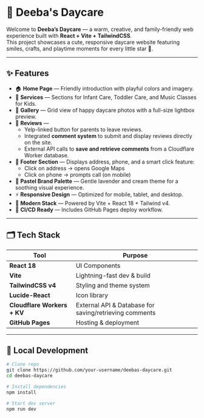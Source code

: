 # 👶 Deeba's Daycare

Welcome to **Deeba’s Daycare** — a warm, creative, and family-friendly web experience built with **React + Vite + TailwindCSS**.  
This project showcases a cute, responsive daycare website featuring smiles, crafts, and playtime moments for every little star 🌟.

---

## ✨ Features

- 🏠 **Home Page** — Friendly introduction with playful colors and imagery.  
- 🧩 **Services** — Sections for Infant Care, Toddler Care, and Music Classes for Kids.  
- 📸 **Gallery** — Grid view of happy daycare photos with a full-size lightbox preview.  
- 💬 **Reviews** —  
  - Yelp-linked button for parents to leave reviews.  
  - Integrated **comment system** to submit and display reviews directly on the site.  
  - External API calls to **save and retrieve comments** from a Cloudflare Worker database.  
- 📍 **Footer Section** — Displays address, phone, and a smart click feature:  
  - Click on address → opens Google Maps  
  - Click on phone → prompts call (on mobile)  
- 🎨 **Pastel Brand Palette** — Gentle lavender and cream theme for a soothing visual experience.  
- ⚡ **Responsive Design** — Optimized for mobile, tablet, and desktop.  
- 🧠 **Modern Stack** — Powered by Vite + React 18 + Tailwind v4.  
- 🧰 **CI/CD Ready** — Includes GitHub Pages deploy workflow.


---

## 🗂️ Tech Stack

| Tool | Purpose |
|------|----------|
| **React 18** | UI Components |
| **Vite** | Lightning-fast dev & build |
| **TailwindCSS v4** | Styling and theme system |
| **Lucide-React** | Icon library |
| **Cloudflare Workers + KV** | External API & Database for saving/retrieving comments |
| **GitHub Pages** | Hosting & deployment |

---

## 🚀 Local Development

```bash
# Clone repo
git clone https://github.com/your-username/deebas-daycare.git
cd deebas-daycare

# Install dependencies
npm install

# Start dev server
npm run dev

